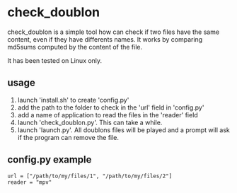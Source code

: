 check_doublon
=============

check_doublon is a simple tool how can check if
two files have the same content, even if they have
differents names.
It works by comparing md5sums computed
by the content of the file.

It has been tested on Linux only.

usage
-----

1. launch 'install.sh' to create 'config.py'
2. add the path to the folder to check in the 'url' field in 'config.py'
3. add a name of application to read the files in the 'reader' field
4. launch 'check_doublon.py'. This can take a while.
5. launch 'launch.py'. All doublons files will be played and a prompt will
ask if the program can remove the file.

config.py example
-----------------

```
url = ["/path/to/my/files/1", "/path/to/my/files/2"]
reader = "mpv"
```
